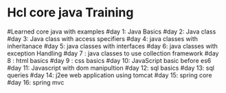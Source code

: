# Hcl core java Training

#Learned core java with examples
#day 1: Java Basics
#day 2: Java class
#day 3: Java class with access specifiers
#day 4: java classes with inheritanace
#day 5: java classes with interfaces
#day 6: java classes with exception Handling
#day 7 : java classes to use collection framework
#day 8 : html basics
#day 9 : css  basics
#day 10: JavaScript basic before es6
#day 11: Javascript with dom manipultion
#day 12: sql basics
#day 13: sql queries
#day 14: j2ee web application using tomcat
#day 15: spring core
#day 16: spring mvc

